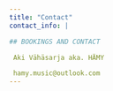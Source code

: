 ```yaml
---
title: "Contact"
contact_info: |

## BOOKINGS AND CONTACT

 Aki Vähäsarja aka. HÄMY 

 hamy.music@outlook.com
---
```


